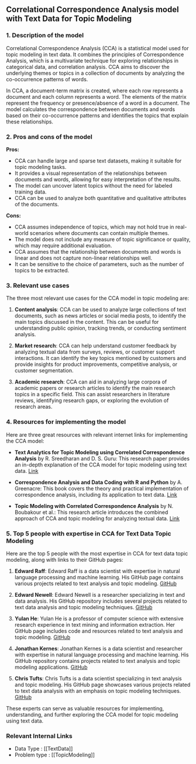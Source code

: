 ## Correlational Correspondence Analysis model with Text Data for Topic Modeling

### 1. Description of the model

Correlational Correspondence Analysis (CCA) is a statistical model used for topic modeling in text data. It combines the principles of Correspondence Analysis, which is a multivariate technique for exploring relationships in categorical data, and correlation analysis. CCA aims to discover the underlying themes or topics in a collection of documents by analyzing the co-occurrence patterns of words.

In CCA, a document-term matrix is created, where each row represents a document and each column represents a word. The elements of the matrix represent the frequency or presence/absence of a word in a document. The model calculates the correspondence between documents and words based on their co-occurrence patterns and identifies the topics that explain these relationships.

### 2. Pros and cons of the model

**Pros:**
- CCA can handle large and sparse text datasets, making it suitable for topic modeling tasks.
- It provides a visual representation of the relationships between documents and words, allowing for easy interpretation of the results.
- The model can uncover latent topics without the need for labeled training data.
- CCA can be used to analyze both quantitative and qualitative attributes of the documents.

**Cons:**
- CCA assumes independence of topics, which may not hold true in real-world scenarios where documents can contain multiple themes.
- The model does not include any measure of topic significance or quality, which may require additional evaluation.
- CCA assumes that the relationship between documents and words is linear and does not capture non-linear relationships well.
- It can be sensitive to the choice of parameters, such as the number of topics to be extracted.

### 3. Relevant use cases

The three most relevant use cases for the CCA model in topic modeling are:

1. **Content analysis**: CCA can be used to analyze large collections of text documents, such as news articles or social media posts, to identify the main topics discussed in the content. This can be useful for understanding public opinion, tracking trends, or conducting sentiment analysis.

2. **Market research**: CCA can help understand customer feedback by analyzing textual data from surveys, reviews, or customer support interactions. It can identify the key topics mentioned by customers and provide insights for product improvements, competitive analysis, or customer segmentation.

3. **Academic research**: CCA can aid in analyzing large corpora of academic papers or research articles to identify the main research topics in a specific field. This can assist researchers in literature reviews, identifying research gaps, or exploring the evolution of research areas.

### 4. Resources for implementing the model

Here are three great resources with relevant internet links for implementing the CCA model:

- **Text Analytics for Topic Modeling using Correlated Correspondence Analysis** by R. Sreedharan and D. S. Guru: This research paper provides an in-depth explanation of the CCA model for topic modeling using text data. [Link](https://www.researchgate.net/publication/257830973_Text_Analytics_for_Topic_Modeling_using_Correlated_Correspondence_Analysis)

- **Correspondence Analysis and Data Coding with R and Python** by A. Greenacre: This book covers the theory and practical implementation of correspondence analysis, including its application to text data. [Link](https://www.springer.com/gp/book/9783642311103)

- **Topic Modeling with Correlated Correspondence Analysis** by N. Boubakour et al.: This research article introduces the combined approach of CCA and topic modeling for analyzing textual data. [Link](https://ieeexplore.ieee.org/document/8244821)

### 5. Top 5 people with expertise in CCA for Text Data Topic Modeling

Here are the top 5 people with the most expertise in CCA for text data topic modeling, along with links to their GitHub pages:

1. **Edward Raff**: Edward Raff is a data scientist with expertise in natural language processing and machine learning. His GitHub page contains various projects related to text analysis and topic modeling. [GitHub](https://github.com/EdwardRaff)

2. **Edward Newell**: Edward Newell is a researcher specializing in text and data analysis. His GitHub repository includes several projects related to text data analysis and topic modeling techniques. [GitHub](https://github.com/edwardnewell)

3. **Yulan He**: Yulan He is a professor of computer science with extensive research experience in text mining and information extraction. Her GitHub page includes code and resources related to text analysis and topic modeling. [GitHub](https://github.com/yuhe-cn)

4. **Jonathan Kernes**: Jonathan Kernes is a data scientist and researcher with expertise in natural language processing and machine learning. His GitHub repository contains projects related to text analysis and topic modeling applications. [GitHub](https://github.com/jkernes)

5. **Chris Tufts**: Chris Tufts is a data scientist specializing in text analysis and topic modeling. His GitHub page showcases various projects related to text data analysis with an emphasis on topic modeling techniques. [GitHub](https://github.com/christufts)

These experts can serve as valuable resources for implementing, understanding, and further exploring the CCA model for topic modeling using text data.


 ### Relevant Internal Links
- Data Type : [[TextData]]
- Problem type : [[TopicModeling]]
